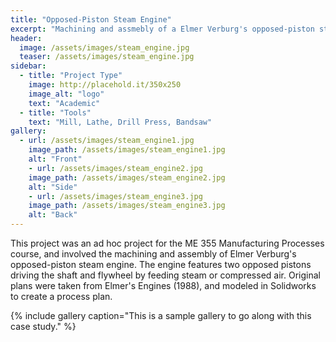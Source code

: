 ```yaml
---
title: "Opposed-Piston Steam Engine"
excerpt: "Machining and assmebly of a Elmer Verburg's opposed-piston steam engine."
header:
  image: /assets/images/steam_engine.jpg
  teaser: /assets/images/steam_engine.jpg
sidebar:
  - title: "Project Type"
    image: http://placehold.it/350x250
    image_alt: "logo"
    text: "Academic"
  - title: "Tools"
    text: "Mill, Lathe, Drill Press, Bandsaw"
gallery:
  - url: /assets/images/steam_engine1.jpg
    image_path: /assets/images/steam_engine1.jpg
    alt: "Front"
    - url: /assets/images/steam_engine2.jpg
    image_path: /assets/images/steam_engine2.jpg
    alt: "Side"
    - url: /assets/images/steam_engine3.jpg
    image_path: /assets/images/steam_engine3.jpg
    alt: "Back"
---
```


This project was an ad hoc project for the ME 355 Manufacturing Processes course, and involved the machining and assembly of Elmer Verburg's opposed-piston steam engine. The engine features two opposed pistons driving the shaft and flywheel by feeding steam or compressed air. Original plans were taken from Elmer's Engines (1988), and modeled in Solidworks to create a process plan. 

{% include gallery caption="This is a sample gallery to go along with this case study." %}
